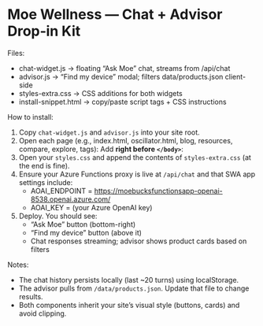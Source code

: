 
Moe Wellness — Chat + Advisor Drop‑in Kit
=========================================

Files:
- chat-widget.js   → floating “Ask Moe” chat, streams from /api/chat
- advisor.js       → “Find my device” modal; filters data/products.json client-side
- styles-extra.css → CSS additions for both widgets
- install-snippet.html → copy/paste script tags + CSS instructions

How to install:
1) Copy `chat-widget.js` and `advisor.js` into your site root.
2) Open each page (e.g., index.html, oscillator.html, blog, resources, compare, explore, tags):
   Add **right before `</body>`**:
     <script src="/chat-widget.js"></script>
     <script src="/advisor.js"></script>
3) Open your `styles.css` and append the contents of `styles-extra.css` (at the end is fine).
4) Ensure your Azure Functions proxy is live at `/api/chat` and that SWA app settings include:
   - AOAI_ENDPOINT = https://moebucksfunctionsapp-openai-8538.openai.azure.com/
   - AOAI_KEY = (your Azure OpenAI key)
5) Deploy. You should see:
   - “Ask Moe” button (bottom-right)
   - “Find my device” button (above it)
   - Chat responses streaming; advisor shows product cards based on filters

Notes:
- The chat history persists locally (last ~20 turns) using localStorage.
- The advisor pulls from `/data/products.json`. Update that file to change results.
- Both components inherit your site’s visual style (buttons, cards) and avoid clipping.
